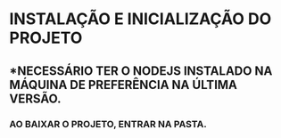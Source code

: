 # INSTALAÇÃO E INICIALIZAÇÃO DO PROJETO

## *NECESSÁRIO TER O NODEJS INSTALADO NA MÁQUINA DE PREFERÊNCIA NA ÚLTIMA VERSÃO.

### AO BAIXAR O PROJETO, ENTRAR NA PASTA.
#### 